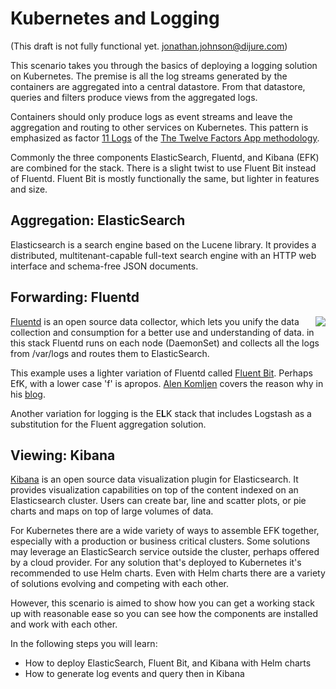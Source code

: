 # Kubernetes and Logging #

(This draft is not fully functional yet. jonathan.johnson@dijure.com)

This scenario takes you through the basics of deploying a logging solution on Kubernetes. The premise is all the log streams generated by the containers are aggregated into a central datastore. From that datastore, queries and filters produce views from the aggregated logs.

Containers should only produce logs as event streams and leave the aggregation and routing to other services on Kubernetes. This pattern is emphasized as factor [11 Logs](https://12factor.net/logs) of the [The Twelve Factors App methodology](https://12factor.net/).

Commonly the three components ElasticSearch, Fluentd, and Kibana (EFK) are combined for the stack. There is a slight twist to use Fluent Bit instead of Fluentd. Fluent Bit is mostly functionally the same, but lighter in features and size.

## Aggregation: ElasticSearch ##

Elasticsearch is a search engine based on the Lucene library. It provides a distributed, multitenant-capable full-text search engine with an HTTP web interface and schema-free JSON documents.

## Forwarding: Fluentd ##

<img align="right" src="/javajon/courses/kubernetes-observability/logging/assets/docker_flow_flb_elastic.png">

[Fluentd](https://www.fluentd.org/) is an open source data collector, which lets you unify the data collection and consumption for a better use and understanding of data. in this stack Fluentd runs on each node (DaemonSet) and collects all the logs from /var/logs and routes them to ElasticSearch.

This example uses a lighter variation of Fluentd called [Fluent Bit](https://fluentbit.io/). Perhaps EfK, with a lower case 'f' is apropos. [Alen Komljen](https://akomljen.com/) covers the reason why in his [blog](https://akomljen.com/get-kubernetes-logs-with-efk-stack-in-5-minutes/).

Another variation for logging is the E**L**K stack that includes Logstash as a substitution for the Fluent aggregation solution.

## Viewing: Kibana ##

[Kibana](https://www.elastic.co/products/kibana) is an open source data visualization plugin for Elasticsearch. It provides visualization capabilities on top of the content indexed on an Elasticsearch cluster. Users can create bar, line and scatter plots, or pie charts and maps on top of large volumes of data.

For Kubernetes there are a wide variety of ways to assemble EFK together, especially with a production or business critical clusters. Some solutions may leverage an ElasticSearch service outside the cluster, perhaps offered by a cloud provider. For any solution that's deployed to Kubernetes it's recommended to use Helm charts. Even with Helm charts there are a variety of solutions evolving and competing with each other.

However, this scenario is aimed to show how you can get a working stack up with reasonable ease so you can see how the components are installed and work with each other.

In the following steps you will learn:

- How to deploy ElasticSearch, Fluent Bit, and Kibana with Helm charts
- How to generate log events and query then in Kibana
